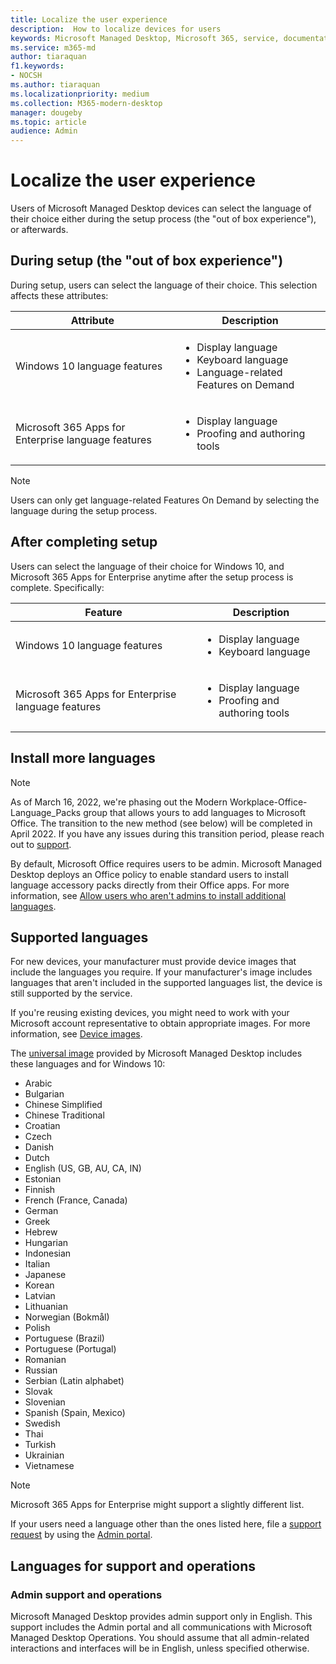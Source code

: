 ```yaml
---
title: Localize the user experience
description:  How to localize devices for users
keywords: Microsoft Managed Desktop, Microsoft 365, service, documentation
ms.service: m365-md
author: tiaraquan
f1.keywords:
- NOCSH
ms.author: tiaraquan
ms.localizationpriority: medium
ms.collection: M365-modern-desktop
manager: dougeby
ms.topic: article
audience: Admin
---
```


# Localize the user experience

Users of Microsoft Managed Desktop devices can select the language of their choice either during the setup process (the "out of box experience"), or afterwards.

## During setup (the "out of box experience")

During setup, users can select the language of their choice. This selection affects these attributes:

| Attribute | Description |
| ------ | ------ |
| Windows 10 language features | <ul><li>Display language</li><li>Keyboard language</li><li>Language-related Features on Demand</li><ul> |
| Microsoft 365 Apps for Enterprise language features | <ul><li>Display language</li><li>Proofing and authoring tools</li></ul> |

> [!NOTE]
> Users can only get language-related Features On Demand by selecting the language during the setup process.

## After completing setup

Users can select the language of their choice for Windows 10, and Microsoft 365 Apps for Enterprise anytime after the setup process is complete. Specifically:

| Feature | Description |
| ------ | ------ |
| Windows 10 language features | <ul><li>Display language</li><li>Keyboard language</li><ul> |
| Microsoft 365 Apps for Enterprise language features | <ul><li>Display language</li><li>Proofing and authoring tools</li></ul> |

## Install more languages

> [!NOTE]
> As of March 16, 2022, we're phasing out the Modern Workplace-Office-Language_Packs group that allows yours to add languages to Microsoft Office. The transition to the new method (see below) will be completed in April 2022. If you have any issues during this transition period, please reach out to [support](../working-with-managed-desktop/admin-support.md).

By default, Microsoft Office requires users to be admin. Microsoft Managed Desktop deploys an Office policy to enable standard users to install language accessory packs directly from their Office apps. For more information, see [Allow users who aren't admins to install additional languages](/deployoffice/overview-deploying-languages-microsoft-365-apps#allow-users-who-arent-admins-to-install-additional-languages).

## Supported languages

For new devices, your manufacturer must provide device images that include the languages you require. If your manufacturer's image includes languages that aren't included in the supported languages list, the device is still supported by the service.

If you're reusing existing devices, you might need to work with your Microsoft account representative to obtain appropriate images. For more information, see [Device images](../service-description/device-images.md).

The [universal image](../service-description/device-images.md#universal-image) provided by Microsoft Managed Desktop includes these languages and for Windows 10:

- Arabic
- Bulgarian
- Chinese Simplified
- Chinese Traditional
- Croatian
- Czech
- Danish  
- Dutch  
- English (US, GB, AU, CA, IN)
- Estonian
- Finnish
- French (France, Canada)
- German
- Greek
- Hebrew
- Hungarian
- Indonesian
- Italian
- Japanese
- Korean
- Latvian
- Lithuanian
- Norwegian (Bokmål)
- Polish
- Portuguese (Brazil)
- Portuguese (Portugal)
- Romanian
- Russian
- Serbian (Latin alphabet)
- Slovak
- Slovenian
- Spanish (Spain, Mexico)
- Swedish
- Thai
- Turkish
- Ukrainian
- Vietnamese

> [!NOTE]
> Microsoft 365 Apps for Enterprise might support a slightly different list.

If your users need a language other than the ones listed here, file a [support request](../working-with-managed-desktop/admin-support.md) by using the [Admin portal](access-admin-portal.md).

## Languages for support and operations

### Admin support and operations

Microsoft Managed Desktop provides admin support only in English. This support includes the Admin portal and all communications with Microsoft Managed Desktop Operations. You should assume that all admin-related interactions and interfaces will be in English, unless specified otherwise.
